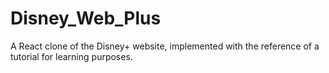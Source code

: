 # Disney_Web_Plus
 A React clone of the Disney+ website, implemented with the reference of a tutorial for learning purposes.
